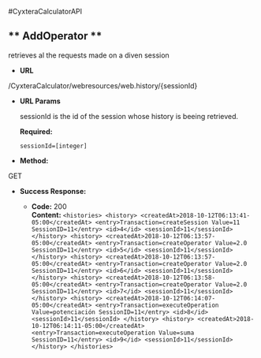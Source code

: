 #CyxteraCalculatorAPI

** AddOperator **
----
retrieves al the requests made on a diven session

* **URL**

/CyxteraCalculator/webresources/web.history/{sessionId}

*  **URL Params**

	sessionId is the id of the session whose history is beeing retrieved.

   **Required:**
 
   `sessionId=[integer]`

* **Method:**
  
GET  

* **Success Response:**
  
  * **Code:** 200 <br />
  **Content:** 
`<histories>
    <history>
        <createdAt>2018-10-12T06:13:41-05:00</createdAt>
        <entry>Transaction=createSession Value=11 SessionID=11</entry>
        <id>4</id>
        <sessionId>11</sessionId>
    </history>
    <history>
        <createdAt>2018-10-12T06:13:57-05:00</createdAt>
        <entry>Transaction=createOperator Value=2.0 SessionID=11</entry>
        <id>5</id>
        <sessionId>11</sessionId>
    </history>
    <history>
        <createdAt>2018-10-12T06:13:57-05:00</createdAt>
        <entry>Transaction=createOperator Value=2.0 SessionID=11</entry>
        <id>6</id>
        <sessionId>11</sessionId>
    </history>
    <history>
        <createdAt>2018-10-12T06:13:58-05:00</createdAt>
        <entry>Transaction=createOperator Value=2.0 SessionID=11</entry>
        <id>7</id>
        <sessionId>11</sessionId>
    </history>
    <history>
        <createdAt>2018-10-12T06:14:07-05:00</createdAt>
        <entry>Transaction=executeOperation Value=potenciación SessionID=11</entry>
        <id>8</id>
        <sessionId>11</sessionId>
    </history>
    <history>
        <createdAt>2018-10-12T06:14:11-05:00</createdAt>
        <entry>Transaction=executeOperation Value=suma SessionID=11</entry>
        <id>9</id>
        <sessionId>11</sessionId>
    </history>
</histories>`